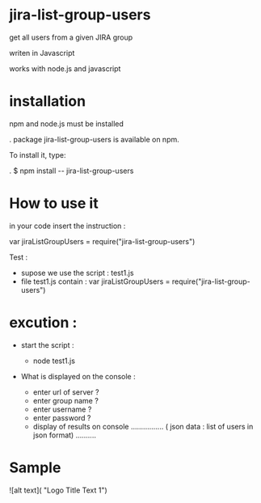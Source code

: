 # jira-list-group-users

get all users from a given JIRA group 

writen in Javascript

works with node.js and javascript

# installation

npm and node.js must be installed

 . package jira-list-group-users is available on npm. 
 
 To install it, type:
 
. $ npm install -- jira-list-group-users

# How to use it

in your code insert the instruction : 

var jiraListGroupUsers = require("jira-list-group-users")

Test : 
* supose we use the script : test1.js 
* file test1.js contain : var jiraListGroupUsers = require("jira-list-group-users")

# excution : 
* start the script :
  * node test1.js

* What is displayed on the console  : 
  * enter url of server ?
  * enter group name ? 
  * enter username ?
  * enter password ? 
  * display of results on console  ................
     ( json data : list of users in json format) ..........
    
# Sample

![alt text](  "Logo Title Text 1")
    
